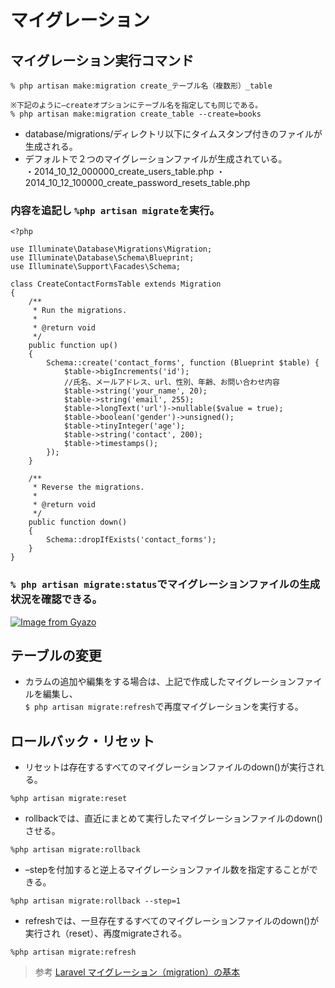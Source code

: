 # マイグレーション  
## マイグレーション実行コマンド  
```
% php artisan make:migration create_テーブル名（複数形）_table

※下記のように–createオプションにテーブル名を指定しても同じである。
% php artisan make:migration create_table --create=books

```
* database/migrations/ディレクトリ以下にタイムスタンプ付きのファイルが生成される。  
* デフォルトで２つのマイグレーションファイルが生成されている。  
・2014_10_12_000000_create_users_table.php
・2014_10_12_100000_create_password_resets_table.php  

### 内容を追記し ```%php artisan migrate```を実行。
```
<?php

use Illuminate\Database\Migrations\Migration;
use Illuminate\Database\Schema\Blueprint;
use Illuminate\Support\Facades\Schema;

class CreateContactFormsTable extends Migration
{
    /**
     * Run the migrations.
     *
     * @return void
     */
    public function up()
    {
        Schema::create('contact_forms', function (Blueprint $table) {
            $table->bigIncrements('id');
            //氏名、メールアドレス、url、性別、年齢、お問い合わせ内容
            $table->string('your_name', 20);
            $table->string('email', 255);
            $table->longText('url')->nullable($value = true);
            $table->boolean('gender')->unsigned();
            $table->tinyInteger('age');
            $table->string('contact', 200);
            $table->timestamps();
        });
    }

    /**
     * Reverse the migrations.
     *
     * @return void
     */
    public function down()
    {
        Schema::dropIfExists('contact_forms');
    }
}
```
### ```% php artisan migrate:status```でマイグレーションファイルの生成状況を確認できる。  
[![Image from Gyazo](https://i.gyazo.com/d3a5ca8a708424a45d07be347b29a3ce.png)](https://gyazo.com/d3a5ca8a708424a45d07be347b29a3ce)

## テーブルの変更  
* カラムの追加や編集をする場合は、上記で作成したマイグレーションファイルを編集し、<br>```$ php artisan migrate:refresh```で再度マイグレーションを実行する。  

## ロールバック・リセット  
* リセットは存在するすべてのマイグレーションファイルのdown()が実行される。  
```
%php artisan migrate:reset
```
* rollbackでは、直近にまとめて実行したマイグレーションファイルのdown()させる。  
```
%php artisan migrate:rollback
```
* –stepを付加すると逆上るマイグレーションファイル数を指定することができる。  
```
%php artisan migrate:rollback --step=1
```
* refreshでは、一旦存在するすべてのマイグレーションファイルのdown()が実行され（reset）、再度migrateされる。
```
%php artisan migrate:refresh
```

> 参考
[Laravel マイグレーション（migration）の基本](https://noumenon-th.net/programming/2020/01/17/laravel-migration/)



